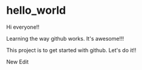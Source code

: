 # hello_world
Hi everyone!!

Learning the way github works. It's awesome!!!

This project is to get started with github. Let's do it!!

New Edit

